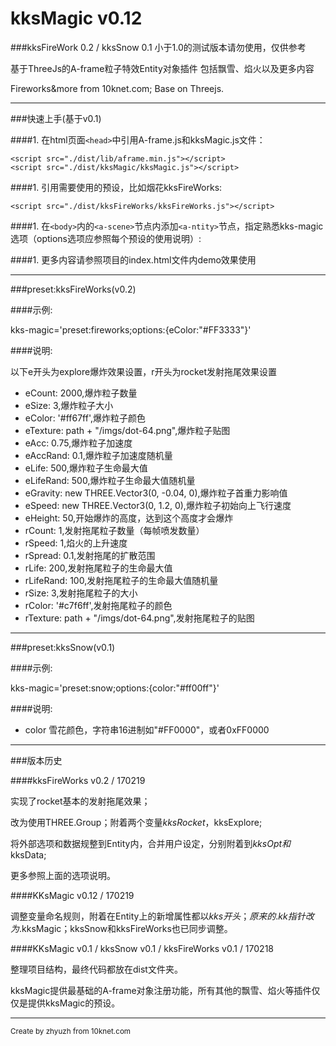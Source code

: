 # kksMagic v0.12 
###kksFireWork 0.2 / kksSnow 0.1
小于1.0的测试版本请勿使用，仅供参考

基于ThreeJs的A-frame粒子特效Entity对象插件
包括飘雪、焰火以及更多内容

Fireworks&more from 10knet.com; Base on Threejs.

---
###快速上手(基于v0.1)

####1. 在html页面`<head>`中引用A-frame.js和kksMagic.js文件：

    <script src="./dist/lib/aframe.min.js"></script>
    <script src="./dist/kksMagic/kksMagic.js"></script>
    
####1. 引用需要使用的预设，比如烟花kksFireWorks:

    <script src="./dist/kksFireWorks/kksFireWorks.js"></script>
    
####1. 在`<body>`内的`<a-scene>`节点内添加`<a-ntity>`节点，指定熟悉kks-magic选项（options选项应参照每个预设的使用说明）:
    <a-scene>
        <a-entity position='0 2 -15' kks-magic='preset:fireworks;options:{color:0x00FF00}'></a-entity>
        <a-sky color='#000'></a-sky><br>
    </a-scene>
    
####1. 更多内容请参照项目的index.html文件内demo效果使用

---

###preset:kksFireWorks(v0.2)

####示例:

kks-magic='preset:fireworks;options:{eColor:"#FF3333"}'

####说明:

以下e开头为explore爆炸效果设置，r开头为rocket发射拖尾效果设置
* eCount: 2000,爆炸粒子数量
* eSize: 3,爆炸粒子大小
* eColor: '#ff67ff',爆炸粒子颜色
* eTexture: path + "/imgs/dot-64.png",爆炸粒子贴图
* eAcc: 0.75,爆炸粒子加速度
* eAccRand: 0.1,爆炸粒子加速度随机量
* eLife: 500,爆炸粒子生命最大值
* eLifeRand: 500,爆炸粒子生命最大值随机量
* eGravity: new THREE.Vector3(0, -0.04, 0),爆炸粒子首重力影响值
* eSpeed: new THREE.Vector3(0, 1.2, 0),爆炸粒子初始向上飞行速度
* eHeight: 50,开始爆炸的高度，达到这个高度才会爆炸
* rCount: 1,发射拖尾粒子数量（每帧喷发数量）
* rSpeed: 1,焰火的上升速度
* rSpread: 0.1,发射拖尾的扩散范围
* rLife: 200,发射拖尾粒子的生命最大值
* rLifeRand: 100,发射拖尾粒子的生命最大值随机量
* rSize: 3,发射拖尾粒子的大小
* rColor: '#c7f6ff',发射拖尾粒子的颜色
* rTexture: path + "/imgs/dot-64.png",发射拖尾粒子的贴图

---

###preset:kksSnow(v0.1)

####示例:

kks-magic='preset:snow;options:{color:"#ff00ff"}'

####说明:

* color 雪花颜色，字符串16进制如"#FF0000"，或者0xFF0000


---
###版本历史

####kksFireWorks v0.2 / 170219

实现了rocket基本的发射拖尾效果；

改为使用THREE.Group；附着两个变量$kksRocket，$kksExplore;

将外部选项和数据规整到Entity内，合并用户设定，分别附着到$kksOpt和$kksData;

更多参照上面的选项说明。

####KKsMagic v0.12 / 170219

调整变量命名规则，附着在Entity上的新增属性都以$kks开头；原来的.kk指针改为.$kksMagic；kksSnow和kksFireWorks也已同步调整。

####KKsMagic v0.1 / kksSnow v0.1 / kksFireWorks v0.1 / 170218

整理项目结构，最终代码都放在dist文件夹。

kksMagic提供最基础的A-frame对象注册功能，所有其他的飘雪、焰火等插件仅仅是提供kksMagic的预设。

---
<small>Create by zhyuzh from 10knet.com</small>


